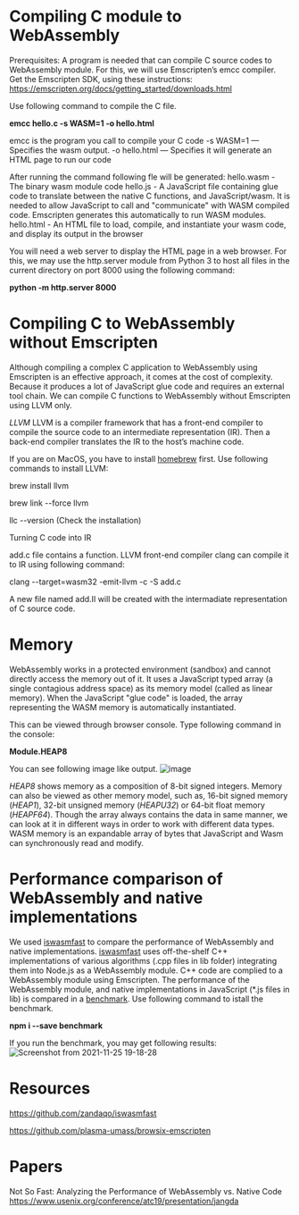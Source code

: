 # Compiling C module to WebAssembly
Prerequisites: A program is needed that can compile C source codes to WebAssembly module. For this, we will use Emscripten’s emcc compiler. Get the Emscripten SDK, using these instructions: https://emscripten.org/docs/getting_started/downloads.html

Use following command to compile the C file. 

**emcc hello.c -s WASM=1 -o hello.html**

emcc is the program you call to compile your C code
-s WASM=1 — Specifies the wasm output.
-o hello.html — Specifies it will generate an HTML page to run our code

After running the command following fle will be generated:
hello.wasm - The binary wasm module code
hello.js - A JavaScript file containing glue code to translate between the native C functions, and JavaScript/wasm. It is needed to allow JavaScript to call and "communicate" with WASM compiled code. Emscripten generates this automatically to run WASM modules.
hello.html - An HTML file to load, compile, and instantiate your wasm code, and display its output in the browser

You will need a web server to display the HTML page in a web browser. For this, we may use the http.server module from Python 3 to host all files in the current directory on port 8000 using the following command:

**python -m http.server 8000**

# Compiling C to WebAssembly without Emscripten

Although compiling a complex C application to WebAssembly using Emscripten is an effective approach, it comes at the cost of complexity. Because it produces a lot of JavaScript glue code and requires an external tool chain. We can compile C functions to WebAssembly without Emscripten using LLVM only.

*LLVM*
LLVM is a compiler framework that has a front-end compiler to compile the source code to an intermediate representation (IR). Then a back-end compiler translates the IR to the host’s machine code.

If you are on MacOS, you have to install [homebrew](http://google.com) first. Use following commands to install LLVM:

brew install llvm

brew link --force llvm

llc --version (Check the installation)

Turning C code into IR

add.c file contains a function. LLVM front-end compiler clang can compile it to IR using following command:

clang --target=wasm32 -emit-llvm -c -S add.c

A new file named add.II will be created with the intermadiate representation of C source code. 


# Memory

WebAssembly works in a protected environment (sandbox) and cannot directly access the memory out of it. It uses a JavaScript typed array (a single contagious address space) as its memory model (called as linear memory). When the JavaScript "glue code" is loaded, the array representing the WASM memory is automatically instantiated. 

This can be viewed through browser console. Type following command in the console:

**Module.HEAP8**

You can see following image like output.
![image](https://user-images.githubusercontent.com/10768241/140510614-21b53344-05bd-46e7-9ba7-ba3ff5da8141.png)

*HEAP8* shows memory as a composition of 8-bit signed integers. Memory can also be viewed as other memory model, such as, 16-bit signed memory (*HEAP1*), 32-bit unsigned memory (*HEAPU32*) or 64-bit float memory (*HEAPF64*). Though the array always contains the data in same manner, we can look at it in different ways in order to work with different data types. WASM memory is an expandable array of bytes that JavaScript and Wasm can synchronously read and modify.

# Performance comparison of WebAssembly and native implementations

We used [iswasmfast](https://github.com/zandaqo/iswasmfast) to compare the performance of WebAssembly and native implementations.  [iswasmfast](https://github.com/zandaqo/iswasmfast) uses off-the-shelf C++ implementations of various algorithms (.cpp files in lib folder) integrating them into Node.js as a WebAssembly module. C++ code are complied to a WebAssembly module using Emscripten. The performance of the WebAssembly module, and native implementations in JavaScript (*.js files in lib) is compared in a [benchmark](https://www.npmjs.com/package/benchmark). Use following command to istall the benchmark.

**npm i --save benchmark**

If you run the benchmark, you may get following results:
![Screenshot from 2021-11-25 19-18-28](https://user-images.githubusercontent.com/10768241/143521694-4b62beaf-c15a-40b6-944a-15e895f10aea.png)


# Resources

https://github.com/zandaqo/iswasmfast

https://github.com/plasma-umass/browsix-emscripten

# Papers

Not So Fast: Analyzing the Performance of WebAssembly vs. Native Code
https://www.usenix.org/conference/atc19/presentation/jangda



